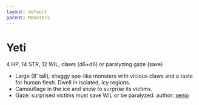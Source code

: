 ```yaml
---
layout: default
parent: Monsters
---
```

# Yeti
4 HP, 14 STR, 12 WIL, claws (d6+d6) or paralyzing gaze (save)
-   Large (8’ tall), shaggy ape-like monsters with vicious claws and
    a taste for human flesh. Dwell in isolated, icy regions.
-   Camouflage in the ice and snow to surprise its victims.
-   Gaze: surprised victims must save WIL or be paralyzed.
author: [xenio](https://xenioinabottle.blogspot.com)
